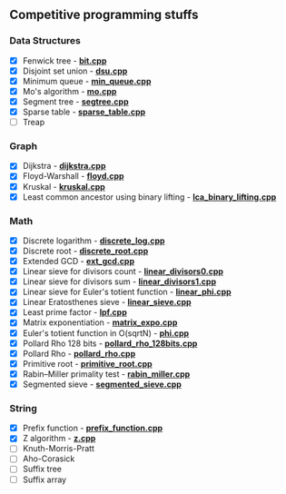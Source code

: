 ## Competitive programming stuffs

### Data Structures 
+ [x] Fenwick tree - [**bit.cpp**](data_structure/bit.cpp)
+ [x] Disjoint set union - [**dsu.cpp**](data_structure/dsu.cpp)
+ [x] Minimum queue - [**min_queue.cpp**](data_structure/min_queue.cpp)
+ [x] Mo's algorithm - [**mo.cpp**](data_structure/mo.cpp)
+ [x] Segment tree - [**segtree.cpp**](data_structure/segtree.cpp)
+ [x] Sparse table - [**sparse_table.cpp**](data_structure/sparse_table.cpp)
+ [ ] Treap

### Graph
+ [x] Dijkstra - [**dijkstra.cpp**](graph/dijkstra.cpp)
+ [x] Floyd-Warshall - [**floyd.cpp**](graph/floyd.cpp)
+ [x] Kruskal - [**kruskal.cpp**](graph/kruskal.cpp)
+ [x] Least common ancestor using binary lifting - [**lca_binary_lifting.cpp**](graph/lca_binary_lifting.cpp)

### Math
+ [x] Discrete logarithm - [**discrete_log.cpp**](math/discrete_log.cpp)
+ [x] Discrete root - [**discrete_root.cpp**](math/discrete_root.cpp)
+ [x] Extended GCD - [**ext_gcd.cpp**](math/ext_gcd.cpp)
+ [x] Linear sieve for divisors count - [**linear_divisors0.cpp**](math/linear_divisors0.cpp)
+ [x] Linear sieve for divisors sum - [**linear_divisors1.cpp**](math/linear_divisors1.cpp)
+ [x] Linear sieve for Euler's totient function - [**linear_phi.cpp**](math/linear_phi.cpp)
+ [x] Linear Eratosthenes sieve - [**linear_sieve.cpp**](math/linear_sieve.cpp)
+ [x] Least prime factor - [**lpf.cpp**](math/lpf.cpp)
+ [x] Matrix exponentiation - [**matrix_expo.cpp**](math/matrix_expo.cpp)
+ [x] Euler's totient function in O(sqrtN) - [**phi.cpp**](math/phi.cpp)
+ [x] Pollard Rho 128 bits - [**pollard_rho_128bits.cpp**](math/pollard_rho_128bits.cpp)
+ [x] Pollard Rho - [**pollard_rho.cpp**](math/pollard_rho.cpp)
+ [x] Primitive root - [**primitive_root.cpp**](math/primitive_root.cpp)
+ [x] Rabin–Miller primality test - [**rabin_miller.cpp**](math/rabin_miller.cpp)
+ [x] Segmented sieve - [**segmented_sieve.cpp**](math/segmented_sieve.cpp)

### String
+ [x] Prefix function - [**prefix_function.cpp**](string/prefix_function.cpp)
+ [x] Z algorithm - [**z.cpp**](string/z.cpp)
+ [ ] Knuth-Morris-Pratt
+ [ ] Aho-Corasick
+ [ ] Suffix tree
+ [ ] Suffix array
